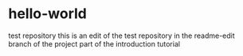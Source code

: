 # hello-world
test repository 
this is an edit of the test repository in the readme-edit branch of the project
part of the introduction tutorial
